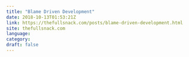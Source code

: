 ```yaml
---
title: "Blame Driven Development"
date: 2018-10-13T01:53:21Z
link: https://thefullsnack.com/posts/blame-driven-development.html
site: thefullsnack.com
language: 
category:
draft: false
---
```

